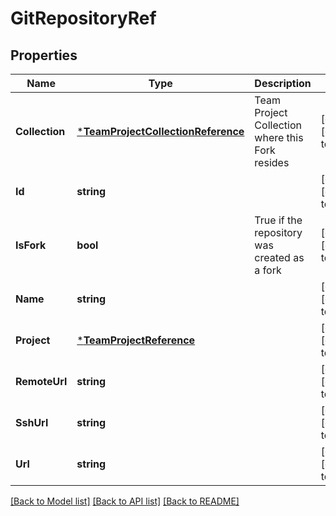 # GitRepositoryRef

## Properties
Name | Type | Description | Notes
------------ | ------------- | ------------- | -------------
**Collection** | [***TeamProjectCollectionReference**](TeamProjectCollectionReference.md) | Team Project Collection where this Fork resides | [optional] [default to null]
**Id** | **string** |  | [optional] [default to null]
**IsFork** | **bool** | True if the repository was created as a fork | [optional] [default to null]
**Name** | **string** |  | [optional] [default to null]
**Project** | [***TeamProjectReference**](TeamProjectReference.md) |  | [optional] [default to null]
**RemoteUrl** | **string** |  | [optional] [default to null]
**SshUrl** | **string** |  | [optional] [default to null]
**Url** | **string** |  | [optional] [default to null]

[[Back to Model list]](../README.md#documentation-for-models) [[Back to API list]](../README.md#documentation-for-api-endpoints) [[Back to README]](../README.md)


